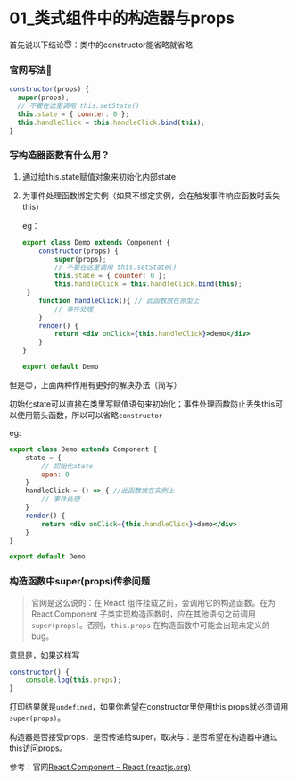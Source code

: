 # 01_类式组件中的构造器与props

首先说以下结论😇：类中的constructor能省略就省略

### 官网写法🤩

```js
constructor(props) {
  super(props);
  // 不要在这里调用 this.setState()
  this.state = { counter: 0 };
  this.handleClick = this.handleClick.bind(this);
}
```

### 写构造器函数有什么用？

1. 通过给this.state赋值对象来初始化内部state

2. 为事件处理函数绑定实例（如果不绑定实例，会在触发事件响应函数时丢失this）

   eg：

   ```jsx
   export class Demo extends Component {
       constructor(props) {
           super(props);
           // 不要在这里调用 this.setState()
           this.state = { counter: 0 };
           this.handleClick = this.handleClick.bind(this);
   	}
       function handleClick(){ // 此函数放在原型上
           // 事件处理
       }
       render() {
           return <div onClick={this.handleClick}>demo</div>
       }
   }
   
   export default Demo
   ```

但是😊，上面两种作用有更好的解决办法（简写）

初始化state可以直接在类里写赋值语句来初始化；事件处理函数防止丢失this可以使用箭头函数，所以可以省略`constructor`

eg:

```jsx
export class Demo extends Component {
    state = {
        // 初始化state
        opan: 0
    }
    handleClick = () => { //此函数放在实例上
        // 事件处理
    }
    render() {
        return <div onClick={this.handleClick}>demo</div>
    }
}

export default Demo
```

### 构造函数中super(props)传参问题

> 官网是这么说的：在 React 组件挂载之前，会调用它的构造函数。在为 React.Component 子类实现构造函数时，应在其他语句之前调用 `super(props)`。否则，`this.props` 在构造函数中可能会出现未定义的 bug。

意思是，如果这样写

```js
constructor() {
    console.log(this.props);
}
```

打印结果就是`undefined`，如果你希望在constructor里使用this.props就必须调用 `super(props)`。

构造器是否接受props，是否传递给super，取决与：是否希望在构造器中通过this访问props。

参考：官网[React.Component – React (reactjs.org)](https://zh-hans.reactjs.org/docs/react-component.html#constructor)











